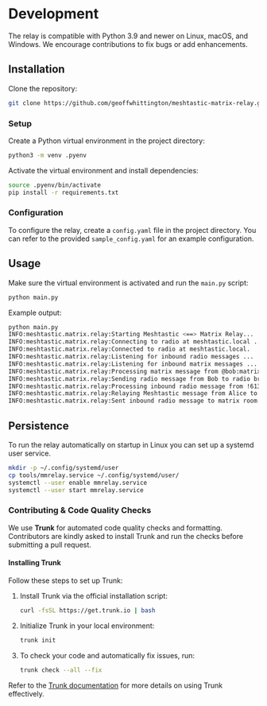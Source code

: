 # Development

The relay is compatible with Python 3.9 and newer on Linux, macOS, and Windows. We encourage contributions to fix bugs or add enhancements.

## Installation

Clone the repository:

```bash
git clone https://github.com/geoffwhittington/meshtastic-matrix-relay.git
```

### Setup

Create a Python virtual environment in the project directory:

```bash
python3 -m venv .pyenv
```

Activate the virtual environment and install dependencies:

```bash
source .pyenv/bin/activate
pip install -r requirements.txt
```

### Configuration

To configure the relay, create a `config.yaml` file in the project directory. You can refer to the provided `sample_config.yaml` for an example configuration.

## Usage

Make sure the virtual environment is activated and run the `main.py` script:

```bash
python main.py
```

Example output:

```bash
python main.py
INFO:meshtastic.matrix.relay:Starting Meshtastic <==> Matrix Relay...
INFO:meshtastic.matrix.relay:Connecting to radio at meshtastic.local ...
INFO:meshtastic.matrix.relay:Connected to radio at meshtastic.local.
INFO:meshtastic.matrix.relay:Listening for inbound radio messages ...
INFO:meshtastic.matrix.relay:Listening for inbound matrix messages ...
INFO:meshtastic.matrix.relay:Processing matrix message from @bob:matrix.org: Hi Alice!
INFO:meshtastic.matrix.relay:Sending radio message from Bob to radio broadcast
INFO:meshtastic.matrix.relay:Processing inbound radio message from !613501e4 on channel 0
INFO:meshtastic.matrix.relay:Relaying Meshtastic message from Alice to Matrix: [Alice/VeryCoolMeshnet]: Hey Bob!
INFO:meshtastic.matrix.relay:Sent inbound radio message to matrix room: #someroomid:example.matrix.org
```

## Persistence

To run the relay automatically on startup in Linux you can set up a systemd user service.

```bash
mkdir -p ~/.config/systemd/user
cp tools/mmrelay.service ~/.config/systemd/user/
systemctl --user enable mmrelay.service
systemctl --user start mmrelay.service
```

### Contributing & Code Quality Checks

We use **Trunk** for automated code quality checks and formatting. Contributors are kindly asked to install Trunk and run the checks before submitting a pull request.

#### Installing Trunk

Follow these steps to set up Trunk:

1. Install Trunk via the official installation script:

   ```bash
   curl -fsSL https://get.trunk.io | bash
   ```

2. Initialize Trunk in your local environment:

   ```bash
   trunk init
   ```

3. To check your code and automatically fix issues, run:

   ```bash
   trunk check --all --fix
   ```

Refer to the [Trunk documentation](https://trunk.io/docs) for more details on using Trunk effectively.
